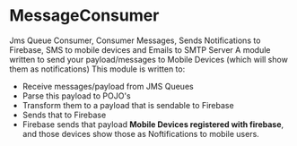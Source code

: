 # MessageConsumer
Jms Queue Consumer, Consumer Messages, Sends Notifications to Firebase, SMS to mobile devices and Emails to SMTP Server
A module written to send your payload/messages to Mobile Devices (which will show them as notifications)
This module is written to:
- Receive messages/payload from JMS Queues
- Parse this payload to POJO's
- Transform them to a payload that is sendable to Firebase
- Sends that to Firebase
- Firebase sends that payload <b>Mobile Devices registered with firebase</b>, and those devices show those as Noftifications to mobile users.
